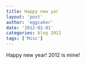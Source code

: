 ```yaml
---
title: Happy new yar 
layout: 'post'
author: 'eggcaker'
date: '2012-01-01'
categories: blog 2012
tags: ['Misc']
---
```



Happy new year! 2012 is mine!

